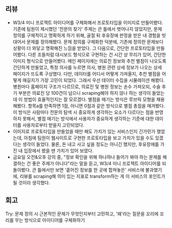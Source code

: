 ## 리뷰
- W3/4 미니 프로젝트 아이디어를 구체화해서 프로토타입을 이미지로 만들어봤다. 기존에 팀원이 제시했던 '전문의 찾기' 주제는 큰 틀에서 벗어나지 않았지만, 문제 정의를 구체적이고 명확하게 하기 위해, 골절 뒤 후유장애 판정을 받은 내 경험을 빗대어서 문제를 정의해봤다. 문제 정의를 구체화한 덕분에, 기존에 정의한 문제보다 상황이 더 와닿고 명확해진 느낌을 받았다. 그 다음으로, 간단한 프로토타입을 만들어봤다. 다른 조들처럼 대시보드 형식으로 구현하는 건 시간 상 무리가 있어, 간단한 이미지 형식으로 만들어봤다. 메인 페이지에는 의료진 정보와 추천 별점이 나오도록 간단하게 만들었고, 특정 의사를 누르면 의사, 병원 관련 상세 정보가 나오는 상세 페이지가 뜨도록 구상했다. 다만, 데이터를 어디서 어떻게 가져올지, 추천 별점을 어떻게 매길지가 가장 고민이 되었다. 그래서 우선 데이터 수집을 시뮬레이션 해봤다. 병원마다 홈페이지 구조가 다르므로, 의료진 및 병원 정보는 손수 가져오되, 수술 후기 부분은 의료진 당 100건이 넘으니 scraping해야 하지 않나 하는 생각이 들었는데 이 방법이 효율적인지는 잘 모르겠다. 별점을 매기는 방식은 루브릭 모형을 채용해봤다. 항목a를 만족하면 1점, 아니면 0점과 같은 방식으로 별점 총점을 매겨봤다. 이 방식은 사람마다 전문의 탐색 시 중요하게 생각하는 요소가 다르다는 점을 반영하지 못해서, 별점 매기는 방식에서 사용자가 중요하게 생각하는 기준에 대한 데이터를 사용자로부터 받을지 고민되었다.
- 이미지로 프로토타입을 만들었을 때만 해도 가치가 있는 서비스인지 긴가민가 했었는데, 아침에 팀원이 웹사이트로 구현한 프로토타입을 보고 가치가 있을 수도 있겠다는 생각이 들었다. 물론, 돈 내고 사고 싶을 정도는 아니긴 했지만, 후유장애를 가진 내 입장에서 봤을 땐 가치가 있어 보였다.
- 금요일 오전&오후 강의 중, "정보 확인을 위해 하나하나 들어가 봐야 하는 문제를 해결하는 건 좋은 주제가 아니다"라는 말을 듣고, W3/4 미니 프로젝트 아이디어를 되돌아봤다. 큰 틀에서만 보면 '흩어진 정보를 한 곳에 합쳐놓은' 서비스에 불과했기에, 리뷰를 scraping해 의미 있는 지표로 transform하는 게 이 서비스의 포인트가 될 것이라 생각했다.
## 회고
Try: 문제 정의 시 근본적인 문제가 무엇인지부터 고민하고, '왜'라는 질문을 꼬리에 꼬리를 무는 방식으로 아이디어를 구체화하기
